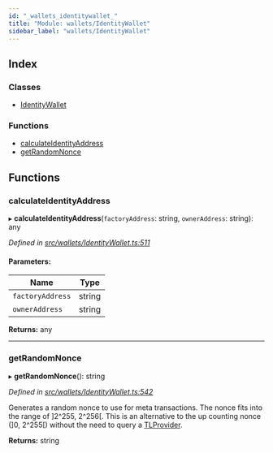 ```yaml
---
id: "_wallets_identitywallet_"
title: "Module: wallets/IdentityWallet"
sidebar_label: "wallets/IdentityWallet"
---
```


## Index

### Classes

* [IdentityWallet](../classes/_wallets_identitywallet_.identitywallet.md)

### Functions

* [calculateIdentityAddress](_wallets_identitywallet_.md#calculateidentityaddress)
* [getRandomNonce](_wallets_identitywallet_.md#getrandomnonce)

## Functions

### calculateIdentityAddress

▸ **calculateIdentityAddress**(`factoryAddress`: string, `ownerAddress`: string): any

*Defined in [src/wallets/IdentityWallet.ts:511](https://github.com/trustlines-protocol/clientlib/blob/a897659/src/wallets/IdentityWallet.ts#L511)*

#### Parameters:

Name | Type |
------ | ------ |
`factoryAddress` | string |
`ownerAddress` | string |

**Returns:** any

___

### getRandomNonce

▸ **getRandomNonce**(): string

*Defined in [src/wallets/IdentityWallet.ts:542](https://github.com/trustlines-protocol/clientlib/blob/a897659/src/wallets/IdentityWallet.ts#L542)*

Generates a random nonce to use for meta transactions.
The nonce fits into the range of ]2^255, 2^256[.
This is an alternative to the up counting nonce (]0, 2^255[) without the need
to query a [TLProvider](../interfaces/_providers_tlprovider_.tlprovider.md).

**Returns:** string
